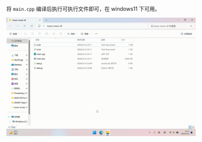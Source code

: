 将 `main.cpp` 编译后执行可执行文件即可，在 windows11 下可用。

![](https://github.com/zhangshaojia07/kuwo-music-dl/blob/0d61558417b5cb1790100bb7d9184530cb8c717e/pic.gif)
